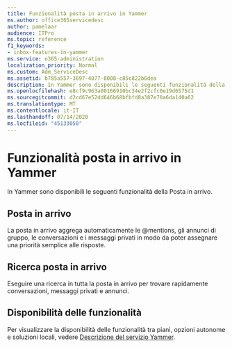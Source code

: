 ```yaml
---
title: Funzionalità posta in arrivo in Yammer
ms.author: office365servicedesc
author: pamelaar
audience: ITPro
ms.topic: reference
f1_keywords:
- inbox-features-in-yammer
ms.service: o365-administration
localization_priority: Normal
ms.custom: Adm_ServiceDesc
ms.assetid: b785a557-3697-4077-8008-c85c822b6dea
description: In Yammer sono disponibili le seguenti funzionalità della Posta in arrivo.
ms.openlocfilehash: e8cf9c963a00166910bc34e2f2cfc0e19d6575d1
ms.sourcegitcommit: d2cd67e52dd646b68bfbfd8a387e70a6da140a62
ms.translationtype: MT
ms.contentlocale: it-IT
ms.lasthandoff: 07/14/2020
ms.locfileid: "45133050"
---
```

# <a name="inbox-features-in-yammer"></a>Funzionalità posta in arrivo in Yammer

In Yammer sono disponibili le seguenti funzionalità della Posta in arrivo.
  
## <a name="inbox"></a>Posta in arrivo

La posta in arrivo aggrega automaticamente le @mentions, gli annunci di gruppo, le conversazioni e i messaggi privati in modo da poter assegnare una priorità semplice alle risposte.
  
## <a name="inbox-search"></a>Ricerca posta in arrivo

Eseguire una ricerca in tutta la posta in arrivo per trovare rapidamente conversazioni, messaggi privati e annunci.
  
## <a name="feature-availability"></a>Disponibilità delle funzionalità

Per visualizzare la disponibilità delle funzionalità tra piani, opzioni autonome e soluzioni locali, vedere [Descrizione del servizio Yammer](yammer-service-description.md).
  

